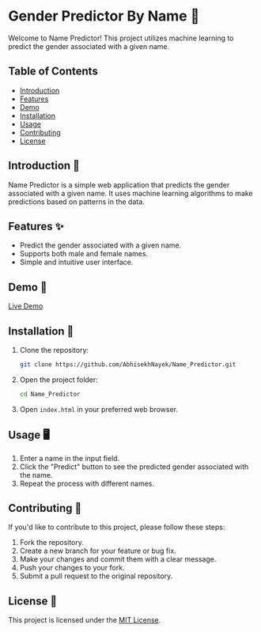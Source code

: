 # Gender Predictor By Name 🤖

Welcome to Name Predictor! This project utilizes machine learning to predict the gender associated with a given name.

## Table of Contents

- [Introduction](#introduction)
- [Features](#features)
- [Demo](#demo)
- [Installation](#installation)
- [Usage](#usage)
- [Contributing](#contributing)
- [License](#license)

## Introduction 🚀

Name Predictor is a simple web application that predicts the gender associated with a given name. It uses machine learning algorithms to make predictions based on patterns in the data.

## Features ✨

- Predict the gender associated with a given name.
- Supports both male and female names.
- Simple and intuitive user interface.

## Demo 🎥

[Live Demo]([#](https://abhisekhnayek.github.io/Name_Predictor/))

## Installation 🔧

1. Clone the repository:

   ```bash
   git clone https://github.com/AbhisekhNayek/Name_Predictor.git
   ```

2. Open the project folder:

   ```bash
   cd Name_Predictor
   ```

3. Open `index.html` in your preferred web browser.

## Usage 🖥️

1. Enter a name in the input field.
2. Click the "Predict" button to see the predicted gender associated with the name.
3. Repeat the process with different names.

## Contributing 🤝

If you'd like to contribute to this project, please follow these steps:

1. Fork the repository.
2. Create a new branch for your feature or bug fix.
3. Make your changes and commit them with a clear message.
4. Push your changes to your fork.
5. Submit a pull request to the original repository.

## License 📄

This project is licensed under the [MIT License](LICENSE).

